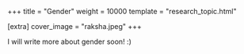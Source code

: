 +++
title = "Gender"
weight = 10000
template = "research_topic.html"

[extra]
cover_image = "raksha.jpeg"
+++

I will write more about gender soon! :)
